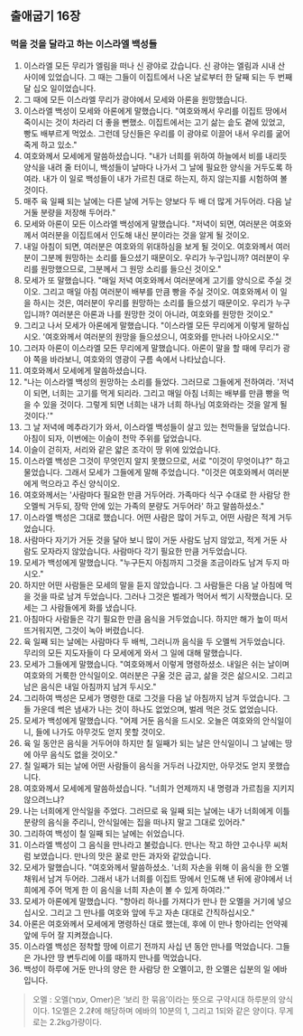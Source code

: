 ## 출애굽기 16장

### 먹을 것을 달라고 하는 이스라엘 백성들
1. 이스라엘 모든 무리가 엘림을 떠나 신 광야로 갔습니다. 신 광야는 엘림과 시내 산 사이에 있었습니다. 그 때는 그들이 이집트에서 나온 날로부터 한 달째 되는 두 번째 달 십오 일이었습니다.
2. 그 때에 모든 이스라엘 무리가 광야에서 모세와 아론을 원망했습니다.
3. 이스라엘 백성이 모세와 아론에게 말했습니다. "여호와께서 우리를 이집트 땅에서 죽이시는 것이 차라리 더 좋을 뻔했소. 이집트에서는 고기 삶는 솥도 곁에 있었고, 빵도 배부르게 먹었소. 그런데 당신들은 우리를 이 광야로 이끌어 내서 우리를 굶어 죽게 하고 있소."
4. 여호와께서 모세에게 말씀하셨습니다. "내가 너희를 위하여 하늘에서 비를 내리듯 양식을 내려 줄 터이니, 백성들이 날마다 나가서 그 날에 필요한 양식을 거두도록 하여라. 내가 이 일로 백성들이 내가 가르친 대로 하는지, 하지 않는지를 시험하여 볼 것이다.
5. 매주 육 일째 되는 날에는 다른 날에 거두는 양보다 두 배 더 많게 거두어라. 다음 날 거둘 분량을 저장해 두어라."
6. 모세와 아론이 모든 이스라엘 백성에게 말했습니다. "저녁이 되면, 여러분은 여호와께서 여러분을 이집트에서 인도해 내신 분이라는 것을 알게 될 것이오.
7. 내일 아침이 되면, 여러분은 여호와의 위대하심을 보게 될 것이오. 여호와께서 여러분이 그분께 원망하는 소리를 들으셨기 때문이오. 우리가 누구입니까? 여러분이 우리를 원망했으므로, 그분께서 그 원망 소리를 들으신 것이오."
8. 모세가 또 말했습니다. "매일 저녁 여호와께서 여러분에게 고기를 양식으로 주실 것이오. 그리고 매일 아침 여러분이 배부를 만큼 빵을 주실 것이오. 여호와께서 이 일을 하시는 것은, 여러분이 우리를 원망하는 소리를 들으셨기 때문이오. 우리가 누구입니까? 여러분은 아론과 나를 원망한 것이 아니라, 여호와를 원망한 것이오."
9. 그리고 나서 모세가 아론에게 말했습니다. "이스라엘 모든 무리에게 이렇게 말하십시오. '여호와께서 여러분의 원망을 들으셨으니, 여호와를 만나러 나아오시오.'"
10. 그러자 아론이 이스라엘 모든 무리에게 말했습니다. 아론이 말을 할 때에 무리가 광야 쪽을 바라보니, 여호와의 영광이 구름 속에서 나타났습니다.
11. 여호와께서 모세에게 말씀하셨습니다.
12. "나는 이스라엘 백성의 원망하는 소리를 들었다. 그러므로 그들에게 전하여라. '저녁이 되면, 너희는 고기를 먹게 되리라. 그리고 매일 아침 너희는 배부를 만큼 빵을 먹을 수 있을 것이다. 그렇게 되면 너희는 내가 너희 하나님 여호와라는 것을 알게 될 것이다.'"
13. 그 날 저녁에 메추라기가 와서, 이스라엘 백성들이 살고 있는 천막들을 덮었습니다. 아침이 되자, 이번에는 이슬이 천막 주위를 덮었습니다.
14. 이슬이 걷히자, 서리와 같은 얇은 조각이 땅 위에 있었습니다.
15. 이스라엘 백성은 그것이 무엇인지 알지 못했으므로, 서로 "이것이 무엇이냐?" 하고 물었습니다. 그래서 모세가 그들에게 말해 주었습니다. "이것은 여호와께서 여러분에게 먹으라고 주신 양식이오.
16. 여호와께서는 '사람마다 필요한 만큼 거두어라. 가족마다 식구 수대로 한 사람당 한 오멜씩 거두되, 장막 안에 있는 가족의 분량도 거두어라' 하고 말씀하셨소."
17. 이스라엘 백성은 그대로 했습니다. 어떤 사람은 많이 거두고, 어떤 사람은 적게 거두었습니다.
18. 사람마다 자기가 거둔 것을 달아 보니 많이 거둔 사람도 남지 않았고, 적게 거둔 사람도 모자라지 않았습니다. 사람마다 각기 필요한 만큼 거두었습니다.
19. 모세가 백성에게 말했습니다. "누구든지 아침까지 그것을 조금이라도 남겨 두지 마시오."
20. 하지만 어떤 사람들은 모세의 말을 듣지 않았습니다. 그 사람들은 다음 날 아침에 먹을 것을 따로 남겨 두었습니다. 그러나 그것은 벌레가 먹어서 썩기 시작했습니다. 모세는 그 사람들에게 화를 냈습니다.
21. 아침마다 사람들은 각기 필요한 만큼 음식을 거두었습니다. 하지만 해가 높이 떠서 뜨거워지면, 그것이 녹아 버렸습니다.
22. 육 일째 되는 날에는 사람마다 두 배씩, 그러니까 음식을 두 오멜씩 거두었습니다. 무리의 모든 지도자들이 다 모세에게 와서 그 일에 대해 말했습니다.
23. 모세가 그들에게 말했습니다. "여호와께서 이렇게 명령하셨소. 내일은 쉬는 날이며 여호와의 거룩한 안식일이오. 여러분은 구울 것은 굽고, 삶을 것은 삶으시오. 그리고 남은 음식은 내일 아침까지 남겨 두시오."
24. 그리하여 백성은 모세가 명령한 대로 그것을 다음 날 아침까지 남겨 두었습니다. 그들 가운데 썩은 냄새가 나는 것이 하나도 없었으며, 벌레 먹은 것도 없었습니다.
25. 모세가 백성에게 말했습니다. "어제 거둔 음식을 드시오. 오늘은 여호와의 안식일이니, 들에 나가도 아무것도 얻지 못할 것이오.
26. 육 일 동안은 음식을 거두어야 하지만 칠 일째가 되는 날은 안식일이니 그 날에는 땅에 아무 음식도 없을 것이오."
27. 칠 일째가 되는 날에 어떤 사람들이 음식을 거두러 나갔지만, 아무것도 얻지 못했습니다.
28. 여호와께서 모세에게 말씀하셨습니다. "너희가 언제까지 내 명령과 가르침을 지키지 않으려느냐?
29. 나는 너희에게 안식일을 주었다. 그러므로 육 일째 되는 날에는 내가 너희에게 이틀 분량의 음식을 주리니, 안식일에는 집을 떠나지 말고 그대로 있어라."
30. 그리하여 백성이 칠 일째 되는 날에는 쉬었습니다.
31. 이스라엘 백성이 그 음식을 만나라고 불렀습니다. 만나는 작고 하얀 고수나무 씨처럼 보였습니다. 만나의 맛은 꿀로 만든 과자와 같았습니다.
32. 모세가 말했습니다. "여호와께서 말씀하셨소. '너희 자손을 위해 이 음식을 한 오멜 채워서 남겨 두어라. 그래서 내가 너희를 이집트 땅에서 인도해 낸 뒤에 광야에서 너희에게 주어 먹게 한 이 음식을 너희 자손이 볼 수 있게 하여라.'"
33. 모세가 아론에게 말했습니다. "항아리 하나를 가져다가 만나 한 오멜을 거기에 넣으십시오. 그리고 그 만나를 여호와 앞에 두고 자손 대대로 간직하십시오."
34. 아론은 여호와께서 모세에게 명령하신 대로 했는데, 후에 이 만나 항아리는 언약궤 앞에 두어 잘 지켜졌습니다.
35. 이스라엘 백성은 정착할 땅에 이르기 전까지 사십 년 동안 만나를 먹었습니다. 그들은 가나안 땅 변두리에 이를 때까지 만나를 먹었습니다.
36. 백성이 하루에 거둔 만나의 양은 한 사람당 한 오멜이고, 한 오멜은 십분의 일 에바입니다.

> 오멜 : 오멜(עֹמֶר, Omer)은 ‘보리 한 묶음’이라는 뜻으로 구약시대 하루분의 양식이다. 1오멜은 2.2ℓ에 해당하며 에바의 10분의 1, 그리고 1되와 같은 양이다. 무게로는 2.2kg가량이다.